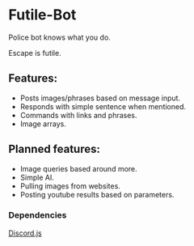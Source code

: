 

# Futile-Bot

Police bot knows what you do.

Escape is futile.

## Features:

 * Posts images/phrases based on message input.
 * Responds with simple sentence when mentioned.
 * Commands with links and phrases.
 * Image arrays.

## Planned features:

 * Image queries based around more.
 * Simple AI.
 * Pulling images from websites.
 * Posting youtube results based on parameters.



### Dependencies

[Discord.js](https://github.com/hydrabolt/discord.js/)

